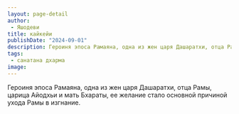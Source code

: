 ```yaml
---
layout: page-detail
author:
 - Яшодеви
title: кайкейи
publishDate: "2024-09-01"
description: Героиня эпоса Рамаяна, одна из жен царя Дашаратхи, отца Рамы, царица Айодхьи и мать Бхараты, ее желание стало основной причиной ухода Рамы в изгнание.
tags:
 - санатана дхарма
image: 
---
```


Героиня эпоса Рамаяна, одна из жен царя Дашаратхи, отца Рамы, царица Айодхьи и мать Бхараты, ее желание стало основной причиной ухода Рамы в изгнание.


